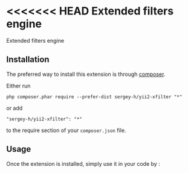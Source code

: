 <<<<<<< HEAD
Extended filters engine
=======================
Extended filters engine

Installation
------------

The preferred way to install this extension is through [composer](http://getcomposer.org/download/).

Either run

```
php composer.phar require --prefer-dist sergey-h/yii2-xfilter "*"
```

or add

```
"sergey-h/yii2-xfilter": "*"
```

to the require section of your `composer.json` file.


Usage
-----

Once the extension is installed, simply use it in your code by  :

